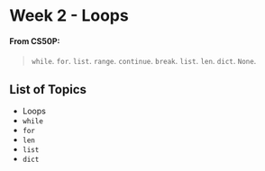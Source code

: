 # Week 2 - Loops

#### From CS50P:

> `while`. `for`. `list`. `range`. `continue`. `break`. `list`. `len`. `dict`. `None`.

## List of Topics

- Loops
- `while`
- `for`
- `len`
- `list`
- `dict`
